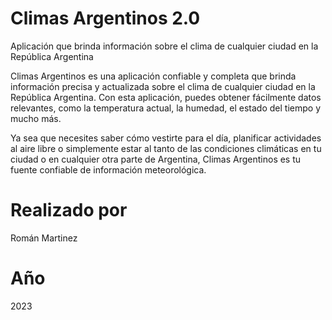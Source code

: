 # Climas Argentinos 2.0
Aplicación que brinda información sobre el clima de cualquier ciudad en la República Argentina

Climas Argentinos es una aplicación confiable y completa que brinda información precisa y actualizada sobre el clima de cualquier ciudad en la República Argentina. Con esta aplicación, puedes obtener fácilmente datos relevantes, como la temperatura actual, la humedad, el estado del tiempo y mucho más.

Ya sea que necesites saber cómo vestirte para el día, planificar actividades al aire libre o simplemente estar al tanto de las condiciones climáticas en tu ciudad o en cualquier otra parte de Argentina, Climas Argentinos es tu fuente confiable de información meteorológica.

# Realizado por
Román Martinez

# Año
2023

